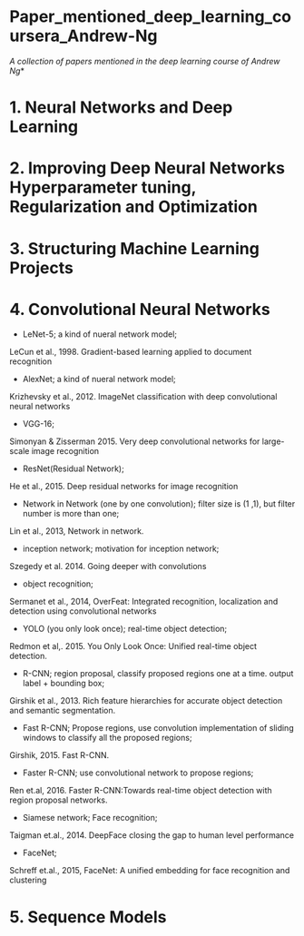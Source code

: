 # Paper_mentioned_deep_learning_coursera_Andrew-Ng

*A collection of papers mentioned in the deep learning course of Andrew Ng**

# 1. Neural Networks and Deep Learning

##

# 2. Improving Deep Neural Networks Hyperparameter tuning, Regularization and Optimization

# 3. Structuring Machine Learning Projects

# 4. Convolutional Neural Networks

- LeNet-5; a kind of nueral network model;

LeCun et al., 1998. Gradient-based learning applied to document recognition

- AlexNet; a kind of nueral network model;

Krizhevsky et al., 2012. ImageNet classification with deep convolutional neural networks

- VGG-16; 

Simonyan & Zisserman 2015. Very deep convolutional networks for large-scale image recognition

- ResNet(Residual Network); 

He et al., 2015. Deep residual networks for image recognition

- Network in Network (one by one convolution); filter size is (1 ,1), but filter number is more than one;

Lin et al., 2013, Network in network.

- inception network; motivation for inception network; 

Szegedy et al. 2014. Going deeper with convolutions

- object recognition;

Sermanet et al., 2014, OverFeat: Integrated recognition, localization and detection using convolutional networks

- YOLO (you only look once); real-time object detection;

Redmon et al,. 2015. You Only Look Once: Unified real-time object detection.

- R-CNN; region proposal, classify proposed regions one at a time. output label + bounding box;

Girshik et al., 2013. Rich feature hierarchies for accurate object detection and semantic segmentation.

- Fast R-CNN; Propose regions, use convolution implementation of sliding windows to classify all the proposed regions; 

Girshik, 2015. Fast R-CNN.

- Faster R-CNN; use convolutional network to propose regions;

Ren et.al, 2016. Faster R-CNN:Towards real-time object detection with region proposal networks.

- Siamese network; Face recognition;

Taigman et.al., 2014. DeepFace closing the gap to human level performance

- FaceNet; 

Schreff et.al., 2015, FaceNet: A unified embedding for face recognition and clustering


# 5. Sequence Models





